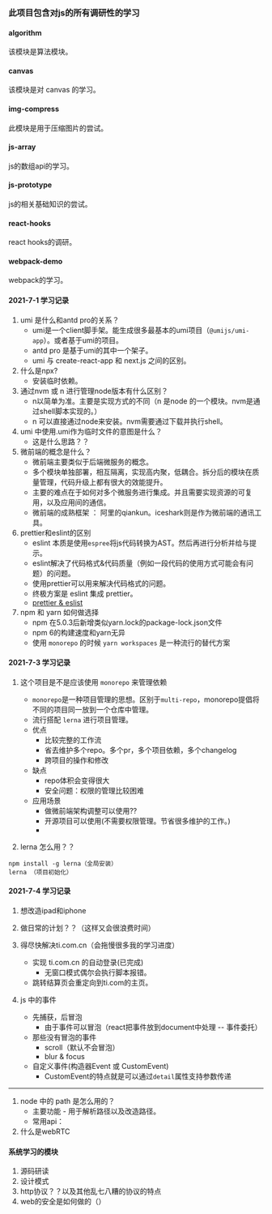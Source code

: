 ### 此项目包含对js的所有调研性的学习

#### algorithm
该模块是算法模块。

#### canvas
该模块是对 canvas 的学习。

#### img-compress
此模块是用于压缩图片的尝试。

#### js-array
js的数组api的学习。

#### js-prototype
js的相关基础知识的尝试。

#### react-hooks
react hooks的调研。

#### webpack-demo
webpack的学习。

#### 2021-7-1 学习记录
1. umi 是什么和antd pro的关系？
    * umi是一个client脚手架。能生成很多最基本的umi项目（`@umijs/umi-app`）。或者基于umi的项目。
    * antd pro 是基于umi的其中一个架子。
    * umi 与 create-react-app 和 next.js 之间的区别。
2. 什么是npx?
    * 安装临时依赖。
3. 通过nvm 或 n 进行管理node版本有什么区别？
    * n以简单为准。主要是实现方式的不同（n 是node 的一个模块。nvm是通过shell脚本实现的。）
    * n 可以直接通过node来安装。nvm需要通过下载并执行shell。
4. umi 中使用.umi作为临时文件的意图是什么？
    * 这是什么思路？？
5. 微前端的概念是什么？
    * 微前端主要类似于后端微服务的概念。
    * 多个模块单独部署，相互隔离，实现高内聚，低耦合。拆分后的模块在质量管理，代码升级上都有很大的效能提升。
    * 主要的难点在于如何对多个微服务进行集成。并且需要实现资源的可复用，以及应用间的通信。
    * 微前端的成熟框架 ： 阿里的qiankun。iceshark则是作为微前端的通讯工具。
6. prettier和eslint的区别
    * eslint 本质是使用`espree`将js代码转换为AST。然后再进行分析并给与提示。
    * eslint解决了代码格式&代码质量（例如一段代码的使用方式可能会有问题）的问题。
    * 使用prettier可以用来解决代码格式的问题。
    * 终极方案是 eslint 集成 prettier。
    * [prettier & eslist](https://zhuanlan.zhihu.com/p/80574300)
7. npm 和 yarn 如何做选择
    * npm 在5.0.3后新增类似yarn.lock的package-lock.json文件
    * npm 6的构建速度和yarn无异
    * 使用 `monorepo` 的时候 `yarn workspaces` 是一种流行的替代方案

#### 2021-7-3 学习记录
1. 这个项目是不是应该使用 `monorepo` 来管理依赖
    * `monorepo`是一种项目管理的思想。区别于`multi-repo`，monorepo提倡将不同的项目同一放到一个仓库中管理。
    * 流行搭配 `lerna` 进行项目管理。
    * 优点
        * 比较完整的工作流
        * 省去维护多个repo。多个pr，多个项目依赖，多个changelog
        * 跨项目的操作和修改
    * 缺点
        * repo体积会变得很大
        * 安全问题：权限的管理比较困难
    * 应用场景
        * 做微前端架构调整可以使用??
        * 开源项目可以使用(不需要权限管理。节省很多维护的工作。)
        * 

2. lerna 怎么用？？
```
npm install -g lerna（全局安装）
lerna （项目初始化）
```

#### 2021-7-4 学习记录
1. 想改造ipad和iphone
2. 做日常的计划？？（这样又会很浪费时间）
3. 得尽快解决ti.com.cn（会拖慢很多我的学习进度）
    * 实现 ti.com.cn 的自动登录(已完成)
        * 无窗口模式偶尔会执行脚本报错。
    * 跳转结算页会重定向到ti.com的主页。
    
4. js 中的事件
    * 先捕获，后冒泡
        * 由于事件可以冒泡（react把事件放到document中处理 -- 事件委托）
    * 那些没有冒泡的事件
        * scroll（默认不会冒泡）
        * blur & focus
    * 自定义事件(构造器Event 或 CustomEvent)
        * CustomEvent的特点就是可以通过`detail`属性支持参数传递
---
1. node 中的 path 是怎么用的？
    * 主要功能 - 用于解析路径以及改造路径。
    * 常用api：
2. 什么是webRTC

#### 系统学习的模块
1. 源码研读
2. 设计模式
3. http协议？？以及其他乱七八糟的协议的特点
4. web的安全是如何做的（）